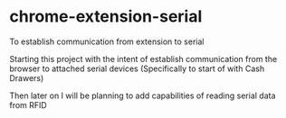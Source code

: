 # chrome-extension-serial
To establish communication from extension to serial

Starting this project with the intent of establish communication from the browser to attached serial devices 
(Specifically to start of with Cash Drawers)

Then later on I will be planning to add capabilities of reading serial data from RFID
